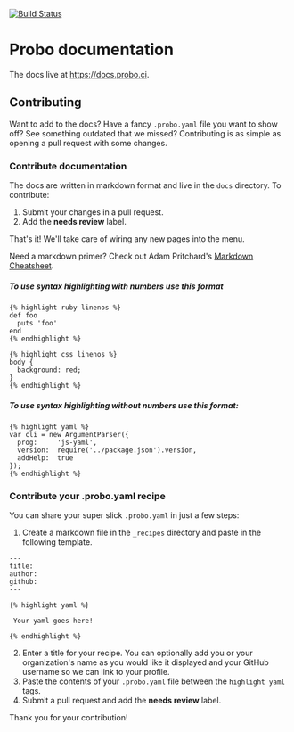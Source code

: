 [![Build Status](https://travis-ci.org/ProboCI/probo-docs.svg?branch=master)](https://travis-ci.org/ProboCI/probo-docs)

# Probo documentation

The docs live at https://docs.probo.ci.

## Contributing

Want to add to the docs? Have a fancy `.probo.yaml` file you want to show off? See something outdated that we missed? Contributing is as simple as opening a pull request with some changes.

### Contribute documentation

The docs are written in markdown format and live in the `docs` directory. To contribute:

1. Submit your changes in a pull request.
2. Add the **needs review** label.

That's it! We'll take care of wiring any new pages into the menu.

Need a markdown primer? Check out Adam Pritchard's [Markdown Cheatsheet](https://github.com/adam-p/markdown-here/wiki/Markdown-Cheatsheet).

##### To use syntax highlighting with numbers use this format
 ```
 {% highlight ruby linenos %}
 def foo
   puts 'foo'
 end
 {% endhighlight %}
 ```

 ```
 {% highlight css linenos %}
 body {
   background: red;
 }
 {% endhighlight %}
 ```
##### To use syntax highlighting without numbers use this format:
 ```
 {% highlight yaml %}
 var cli = new ArgumentParser({
   prog:     'js-yaml',
   version:  require('../package.json').version,
   addHelp:  true
 });
 {% endhighlight %}
 ```

### Contribute your .probo.yaml recipe

You can share your super slick `.probo.yaml` in just a few steps:

1. Create a markdown file in the `_recipes` directory and paste in the following template.
 ```
 ---
 title:
 author:
 github:
 ---

 {% highlight yaml %}

  Your yaml goes here!

 {% endhighlight %}
 ```
2. Enter a title for your recipe. You can optionally add you or your organization's name as you would like it displayed and your GitHub username so we can link to your profile.
3. Paste the contents of your `.probo.yaml` file between the `highlight yaml` tags.
4. Submit a pull request and add the **needs review** label.

Thank you for your contribution!
